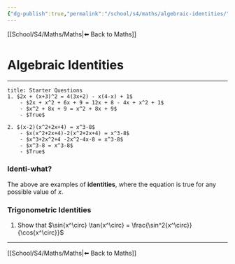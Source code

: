```yaml
---
{"dg-publish":true,"permalink":"/school/s4/maths/algebraic-identities/"}
---
```

[[School/S4/Maths/Maths|⬅️ Back to Maths]]
# Algebraic Identities
---

```ad-example
title: Starter Questions
1. $2x + (x+3)^2 = 4(3x+2) - x(4-x) + 1$
    - $2x + x^2 + 6x + 9 = 12x + 8 - 4x + x^2 + 1$
    - $x^2 + 8x + 9 = x^2 + 8x + 9$
    - $True$

2. $(x-2)(x^2+2x+4) = x^3-8$
    - $x(x^2+2x+4)-2(x^2+2x+4) = x^3-8$
    - $x^3+2x^2+4 -2x^2-4x-8 = x^3-8$
    - $x^3-8 = x^3-8$
    - $True$
```

### Identi-what?
The above are examples of **identities**, where the equation is true for any possible value of $x$.

### Trigonometric Identities
1. Show that $\sin{x^\circ} \tan{x^\circ} = \frac{\sin^2{x^\circ}}{\cos{x^\circ}}$

---
[[School/S4/Maths/Maths|⬅️ Back to Maths]]
